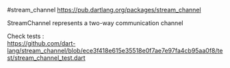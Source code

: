 #stream_channel
https://pub.dartlang.org/packages/stream_channel

StreamChannel represents a two-way communication channel

Check tests :<br/> 
https://github.com/dart-lang/stream_channel/blob/ece3f418e615e35518e0f7ae7e97fa4cb95aa0f8/test/stream_channel_test.dart